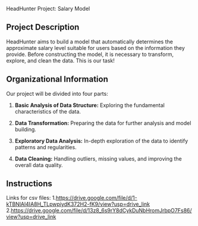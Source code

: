 HeadHunter Project: Salary Model

## Project Description

HeadHunter aims to build a model that automatically determines the approximate salary level suitable for users based on the information they provide. Before constructing the model, it is necessary to transform, explore, and clean the data. This is our task!

## Organizational Information

Our project will be divided into four parts:

1. **Basic Analysis of Data Structure:** Exploring the fundamental characteristics of the data.

2. **Data Transformation:** Preparing the data for further analysis and model building.

3. **Exploratory Data Analysis:** In-depth exploration of the data to identify patterns and regularities.

4. **Data Cleaning:** Handling outliers, missing values, and improving the overall data quality.
## Instructions

Links for csv files: 
1.https://drive.google.com/file/d/1-kTBNlAl4IA8H_TLpwpiydK372H2-fK9/view?usp=drive_link
2.https://drive.google.com/file/d/13z8_6s9rY8dCykDuNbHromJrbpO7Fs86/view?usp=drive_link

